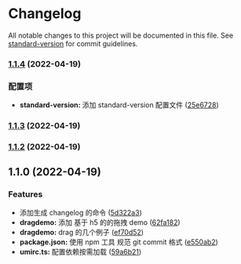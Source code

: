 # Changelog

All notable changes to this project will be documented in this file. See [standard-version](https://github.com/conventional-changelog/standard-version) for commit guidelines.

### [1.1.4](https://github.com/tianxintiandisheng/demo-doc/compare/v1.1.3...v1.1.4) (2022-04-19)

### 配置项

- **standard-version:** 添加 standard-version 配置文件 ([25e6728](https://github.com/tianxintiandisheng/demo-doc/commit/25e67286d68c3ee036e58217375f59e51c5a4eb6))

### [1.1.3](https://github.com/tianxintiandisheng/demo-doc/compare/v1.1.2...v1.1.3) (2022-04-19)

### [1.1.2](https://github.com/tianxintiandisheng/demo-doc/compare/v1.1.0...v1.1.2) (2022-04-19)

## 1.1.0 (2022-04-19)

### Features

- 添加生成 changelog 的命令 ([5d322a3](https://github.com/tianxintiandisheng/demo-doc/commit/5d322a3bee774f66fbfc479be4f6c43c37b54035))
- **dragdemo:** 添加 基于 h5 的的拖拽 demo ([62fa182](https://github.com/tianxintiandisheng/demo-doc/commit/62fa1823bddf60eba2866a96030f0d8135c6c9a1))
- **dragdemo:** drag 的几个例子 ([ef70d52](https://github.com/tianxintiandisheng/demo-doc/commit/ef70d5225f5869f745e4ba6d09d0db5009de942a))
- **package.json:** 使用 npm 工具 规范 git commit 格式 ([e550ab2](https://github.com/tianxintiandisheng/demo-doc/commit/e550ab230d52a62f9595a0dd6e6e5ff80b37aba7))
- **umirc.ts:** 配置依赖按需加载 ([59a6b21](https://github.com/tianxintiandisheng/demo-doc/commit/59a6b215bc56c6703ccbf6bedbb7ebefc10d4c11))
